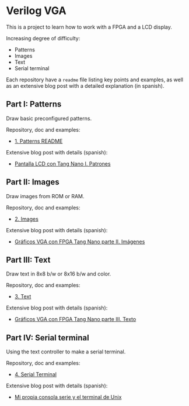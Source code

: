 # Verilog VGA

This is a project to learn how to work with a FPGA and a LCD display.

Increasing degree of difficulty:
- Patterns
- Images
- Text
- Serial terminal

Each repository have a `readme` file listing key points and examples, as well as an extensive blog post with a detailed explanation (in spanish).

## Part I: Patterns

Draw basic preconfigured patterns.

Repository, doc and examples:

- [1. Patterns README](1-patterns/README.md)

Extensive blog post with details (spanish):

- [Pantalla LCD con Tang Nano I. Patrones](https://www.electronicayciencia.com/2021/11/lcd_tang_nano_I_patrones.html)


## Part II: Images

Draw images from ROM or RAM.

Repository, doc and examples:

- [2. Images](2-image)

Extensive blog post with details (spanish):

- [Gráficos VGA con FPGA Tang Nano parte II. Imágenes](https://www.electronicayciencia.com/2021/12/lcd_tang_nano_II_imagenes.html)


## Part III: Text

Draw text in 8x8 b/w or 8x16 b/w and color.

Repository, doc and examples:

- [3. Text](3-text)

Extensive blog post with details (spanish):

- [Gráficos VGA con FPGA Tang Nano parte III. Texto](https://www.electronicayciencia.com/2023/11/lcd_tang_nano_III_texto.html)


## Part IV: Serial terminal

Using the text controller to make a serial terminal.

Repository, doc and examples:

- [4. Serial Terminal](4-serterm)

Extensive blog post with details (spanish):

- [Mi propia consola serie y el terminal de Unix](https://www.electronicayciencia.com/2024/01/consola-serie.html)

